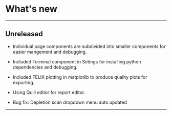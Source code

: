 
# What's new
---

## Unreleased
- Individual page components are subdivided into smaller components for easier mangement and debugging.
- Included Terminal component in Setings for installing python dependencies and debugging.

- Included FELIX plotting in matplotlib to produce quality plots for exporting.

- Using Quill editor for report editor.
- Bug fix: Depletion scan dropdown menu auto updated

---
